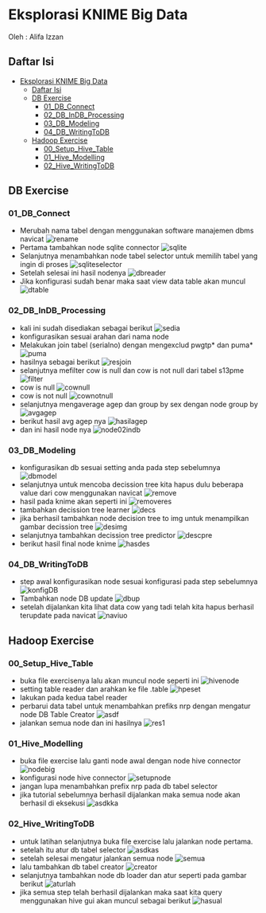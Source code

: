 # Eksplorasi KNIME Big Data

Oleh : Alifa Izzan


## Daftar Isi
- [Eksplorasi KNIME Big Data](#eksplorasi-knime-big-data)
  - [Daftar Isi](#daftar-isi)
  - [DB Exercise](#db-exercise)
    - [01_DB_Connect](#01dbconnect)
    - [02_DB_InDB_Processing](#02dbindbprocessing)
    - [03_DB_Modeling](#03dbmodeling)
    - [04_DB_WritingToDB](#04dbwritingtodb)
  - [Hadoop Exercise](#hadoop-exercise)
    - [00_Setup_Hive_Table](#00setuphivetable)
    - [01_Hive_Modelling](#01hivemodelling)
    - [02_Hive_WritingToDB](#02hivewritingtodb)


## DB Exercise

### 01_DB_Connect
- Merubah nama tabel dengan menggunakan software manajemen dbms navicat 
  ![rename](assets/Annotation&#32;2020-03-17&#32;181151.jpg "Rename Table")
- Pertama tambahkan node sqlite connector
![sqlite](assets/Annotation&#32;2020-03-17&#32;194817.jpg "Add")
- Selanjutnya menambahkan node tabel selector untuk memilih tabel yang ingin di proses
![sqliteselector](assets/Annotation&#32;2020-03-17&#32;195322.jpg)
- Setelah selesai ini hasil nodenya
![dbreader](assets/Annotation&#32;2020-03-17&#32;195839.jpg)
- Jika konfigurasi sudah benar maka saat view data table akan muncul
![dtable](assets/Annotation&#32;2020-03-17&#32;214324.jpg)

### 02_DB_InDB_Processing
- kali ini sudah disediakan sebagai berikut
![sedia](assets/Annotation&#32;2020-03-17&#32;215128.jpg)
- konfigurasikan sesuai arahan dari nama node
- Melakukan join tabel (serialno) dengan mengexclud pwgtp* dan puma*
![puma](assets/Annotation&#32;2020-03-17&#32;220249.jpg) 
- hasilnya sebagai berikut
![resjoin](assets/Annotation&#32;2020-03-17&#32;220447.jpg)
- selanjutnya mefilter cow is null dan cow is not null dari tabel s13pme
![filter](assets/Annotation&#32;2020-03-17&#32;220813.jpg)
- cow is null
![cownull](assets/Annotation&#32;2020-03-17&#32;220942.jpg)
- cow is not null
![cownotnull](assets/Annotation&#32;2020-03-17&#32;221014.jpg)
- selanjutnya mengaverage agep dan group by sex dengan node group by
![avgagep](assets/Annotation&#32;2020-03-17&#32;222125.jpg)
- berikut hasil avg agep nya
![hasilagep](assets/Annotation&#32;2020-03-17&#32;222305.jpg)
- dan ini hasil node nya
![node02indb](assets/Annotation&#32;2020-03-17&#32;222530.jpg)

### 03_DB_Modeling
- konfigurasikan db sesuai setting anda pada step sebelumnya
![dbmodel](assets/Annotation&#32;2020-03-17&#32;223919.jpg)
- selanjutnya untuk mencoba decission tree kita hapus dulu beberapa value dari cow menggunakan navicat
![remove](assets/Annotation&#32;2020-03-17&#32;224244.jpg)
- hasil pada knime akan seperti ini
![removeres](assets/Annotation&#32;2020-03-17&#32;224355.jpg)
- tambahkan decission tree learner
![decs](assets/Annotation&#32;2020-03-17&#32;224624.jpg)
- jika berhasil tambahkan node decision tree to img untuk menampilkan gambar decission tree
![desimg](assets/Annotation&#32;2020-03-17&#32;224953.jpg)
- selanjutnya tambahkan decission tree predictor
![descpre](assets/Annotation&#32;2020-03-17&#32;225337.jpg)
- berikut hasil final node knime
![hasdes](assets/Annotation&#32;2020-03-17&#32;225435.jpg)

### 04_DB_WritingToDB
- step awal konfigurasikan node sesuai konfigurasi pada step sebelumnya
![konfigDB](assets/Annotation&#32;2020-03-17&#32;225656.jpg)
- Tambahkan node DB update
![dbup](assets/Annotation&#32;2020-03-17&#32;230259.jpg)
- setelah dijalankan kita lihat data cow yang tadi telah kita hapus berhasil terupdate pada navicat
![naviuo](assets/Annotation&#32;2020-03-17&#32;230500.jpg)


## Hadoop Exercise

### 00_Setup_Hive_Table
- buka file exercisenya lalu akan muncul node seperti ini
![hivenode](assets/Annotation&#32;2020-03-17&#32;233318.jpg)
- setting table reader dan arahkan ke file .table
![hpeset](assets/Annotation&#32;2020-03-17&#32;233558.jpg)
- lakukan pada kedua tabel reader
- perbarui data tabel untuk menambahkan prefiks nrp dengan mengatur node DB Table Creator
![asdf](assets/Annotation&#32;2020-03-17&#32;233819.jpg)
- jalankan semua node dan ini hasilnya
![res1](assets/Annotation&#32;2020-03-17&#32;234935.jpg)

### 01_Hive_Modelling
- buka file exercise lalu ganti node awal dengan node hive connector
![nodebig](assets/Annotation&#32;2020-03-17&#32;235507.jpg)
- konfigurasi node hive connector
![setupnode](assets/Annotation&#32;2020-03-17&#32;235915.jpg)
- jangan lupa menambahkan prefix nrp pada db tabel selector
- jika tutorial sebelumnya berhasil dijalankan maka semua node akan berhasil di eksekusi
![asdkka](assets/Annotation&#32;2020-03-18&#32;000254.jpg)

### 02_Hive_WritingToDB
- untuk latihan selanjutnya buka file exercise lalu jalankan node pertama.
- setelah itu atur db tabel selector
![asdkas](assets/Annotation&#32;2020-03-18&#32;000945.jpg)
- setelah selesai mengatur jalankan semua node
![semua](assets/Annotation&#32;2020-03-18&#32;000965.jpg)
- lalu tambahkan db tabel creator
![creator](assets/Annotation&#32;2020-03-18&#32;001354.jpg)
- selanjutnya tambahkan node db loader dan atur seperti pada gambar berikut
![aturlah](assets/Annotation&#32;2020-03-18&#32;001841.jpg)
- jika semua step telah berhasil dijalankan maka saat kita query menggunakan hive gui akan muncul sebagai berikut
  ![hasual](assets/Annotation&#32;2020-03-18&#32;001957.jpg)